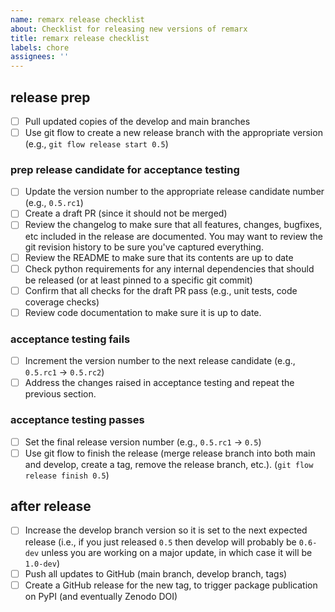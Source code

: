 ```yaml
---
name: remarx release checklist
about: Checklist for releasing new versions of remarx
title: remarx release checklist
labels: chore
assignees: ''
---
```


## release prep

- [ ] Pull updated copies of the develop and main branches
- [ ] Use git flow to create a new release branch with the appropriate version (e.g., `git flow release start 0.5`)

### prep release candidate for acceptance testing

- [ ] Update the version number to the appropriate release candidate number (e.g., `0.5.rc1`)
- [ ] Create a draft PR (since it should not be merged)
- [ ] Review the changelog to make sure that all features, changes, bugfixes, etc included in the release are documented. You may want to review the git revision history to be sure you've captured everything.
- [ ] Review the README to make sure that its contents are up to date
- [ ] Check python requirements for any internal dependencies that should be released (or at least pinned to a specific git commit)
- [ ] Confirm that all checks for the draft PR pass (e.g., unit tests, code coverage checks)
- [ ] Review code documentation to make sure it is up to date.

### acceptance testing fails

- [ ] Increment the version number to the next release candidate (e.g., `0.5.rc1` → `0.5.rc2`)
- [ ] Address the changes raised in acceptance testing and repeat the previous section.

### acceptance testing passes

- [ ] Set the final release version number (e.g., `0.5.rc1` → `0.5`)
- [ ] Use git flow to finish the release (merge release branch into both main and develop, create a tag, remove the release branch, etc.). (`git flow release finish 0.5`)

## after release

- [ ] Increase the develop branch version so it is set to the next expected release (i.e., if you just released `0.5` then develop will probably be `0.6-dev` unless you are working on a major update, in which case it will be `1.0-dev`)
- [ ] Push all updates to GitHub (main branch, develop branch, tags)
- [ ] Create a GitHub release for the new tag, to trigger package publication on PyPI (and eventually Zenodo DOI)
